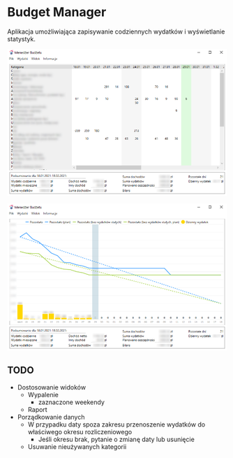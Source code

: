 # Budget Manager

Aplikacja umożliwiająca zapisywanie codziennych wydatków i wyświetlanie statystyk.

![Wydatki miesięczne](doc/s1.png)

![Wykres wypalenia](doc/s2.png)

## TODO

- Dostosowanie widoków
  - Wypalenie
    - zaznaczone weekendy
  - Raport
- Porządkowanie danych
  - W przypadku daty spoza zakresu przenoszenie wydatków do właściwego okresu rozliczeniowego
    - Jeśli okresu brak, pytanie o zmianę daty lub usunięcie
  - Usuwanie nieużywanych kategorii
